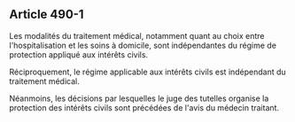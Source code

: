Article 490-1
----
Les modalités du traitement médical, notamment quant au choix entre
l'hospitalisation et les soins à domicile, sont indépendantes du régime de
protection appliqué aux intérêts civils.

Réciproquement, le régime applicable aux intérêts civils est indépendant du
traitement médical.

Néanmoins, les décisions par lesquelles le juge des tutelles organise la
protection des intérêts civils sont précédées de l'avis du médecin traitant.
